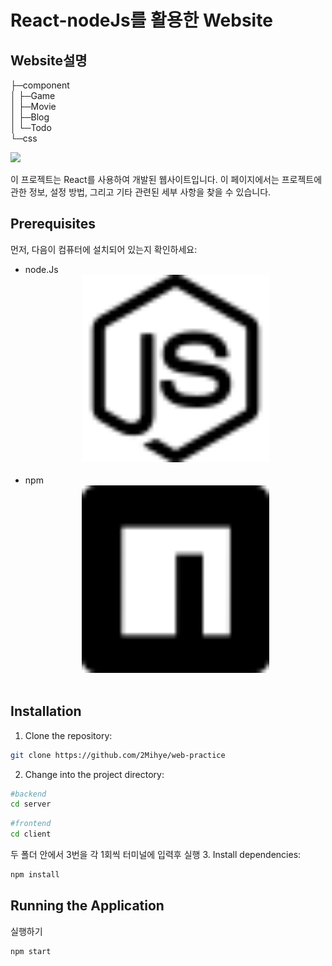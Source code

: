 # React-nodeJs를 활용한 Website

## Website설명

├─component<br/>
│ ├─Game<br/>
│ ├─Movie<br/>
│ ├─Blog<br/>
│ └─Todo<br/>
└─css<br/>

<img src="https://img.shields.io/badge/react-61DAFB?style=for-the-badge&logo=reason&logoColor=black">

이 프로젝트는 React를 사용하여 개발된 웹사이트입니다. 이 페이지에서는 프로젝트에 관한 정보, 설정 방법, 그리고 기타 관련된 세부 사항을 찾을 수 있습니다.

## Prerequisites

먼저, 다음이 컴퓨터에 설치되어 있는지 확인하세요:

- node.Js
  <center><img src="./img/nodedotjs.svg" width="300" height="300"></center>
  <br>
- npm
  <center><img src="./img/npm.svg" width="300" height="300"></center>
  <br>

## Installation

1. Clone the repository:

```bash
git clone https://github.com/2Mihye/web-practice
```

2. Change into the project directory:

```bash
#backend
cd server
```

```bash
#frontend
cd client
```

두 폴더 안에서 3번을 각 1회씩 터미널에 입력후 실행 3. Install dependencies:

```bash
npm install
```

## Running the Application

실행하기

```bash
npm start
```
